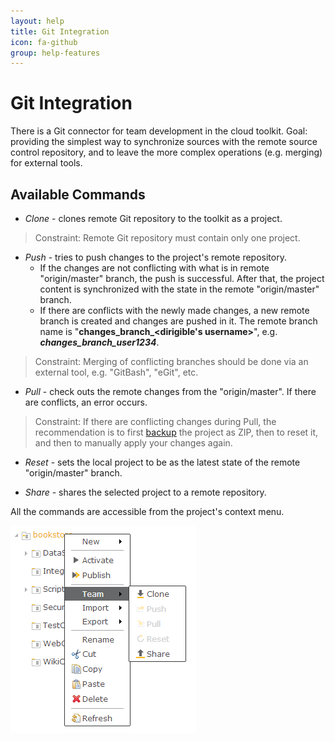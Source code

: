 ```yaml
---
layout: help
title: Git Integration
icon: fa-github
group: help-features
---
```


Git Integration
===

There is a Git connector for team development in the cloud toolkit. 
Goal: providing the simplest way to synchronize sources with the remote source control repository, and to leave the more complex operations (e.g. merging) for external tools.


## Available Commands


*	*Clone* - clones remote Git repository to the toolkit as a project.

> Constraint: Remote Git repository must contain only one project.

*	*Push* - tries to push changes to the project's remote repository. 
	* If the changes are not conflicting with what is in remote "origin/master" branch, the push is successful. After that, the project content is synchronized with the state in the remote "origin/master" branch. 
	* If there are conflicts with the newly made changes, a new remote branch is created and changes are pushed in it. The remote branch name is "**changes_branch_<dirigible's username>**", e.g. _**changes_branch_user1234**_.

> Constraint: Merging of conflicting branches should be done via an external tool, e.g. "GitBash", "eGit", etc.

*	*Pull* - check outs the remote changes from the "origin/master". If there are conflicts, an error occurs.

> Constraint: If there are conflicting changes during Pull, the recommendation is to first [backup](backup.wiki) the project as ZIP, then to reset it, and then to manually apply your changes again.


*	*Reset* - sets the local project to be as the latest state of the remote "origin/master" branch.

*	*Share* - shares the selected project to a remote repository.



All the commands are accessible from the project's context menu.

![Git](../samples/bookstore/101_books_git.png)
